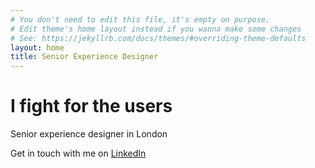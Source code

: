 ```yaml
---
# You don't need to edit this file, it's empty on purpose.
# Edit theme's home layout instead if you wanna make some changes
# See: https://jekyllrb.com/docs/themes/#overriding-theme-defaults
layout: home
title: Senior Experience Designer
---
```

# I fight for the users

Senior experience designer in London

Get in touch with me on [LinkedIn](http://www.linkedin.com/in/neildawson)